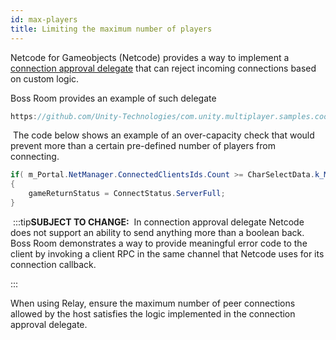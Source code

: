 ```yaml
---
id: max-players
title: Limiting the maximum number of players
---
```



Netcode for Gameobjects (Netcode) provides a way to implement a [connection approval delegate](../api/Unity.Netcode.NetworkManager.ConnectionApprovedDelegate)  that can reject incoming connections based on custom logic.
​


Boss Room provides an example of such delegate

```csharp reference
https://github.com/Unity-Technologies/com.unity.multiplayer.samples.coop/blob/main/Assets/Scripts/Gameplay/ConnectionManagement/ServerGameNetPortal.css#L176
```
​
The code below shows an example of an over-capacity check that would prevent more than a certain pre-defined number of players from connecting.
​
```csharp
if( m_Portal.NetManager.ConnectedClientsIds.Count >= CharSelectData.k_MaxLobbyPlayers )
{
    gameReturnStatus = ConnectStatus.ServerFull;
}
```
​
:::tip**SUBJECT TO CHANGE:**
​
In connection approval delegate Netcode does not support an ability to send anything more than a boolean back. 
Boss Room demonstrates a way to provide meaningful error code to the client by invoking a client RPC in the same channel that Netcode uses for its connection callback.

:::

When using Relay, ensure the maximum number of peer connections allowed by the host satisfies the logic implemented in the connection approval delegate.
